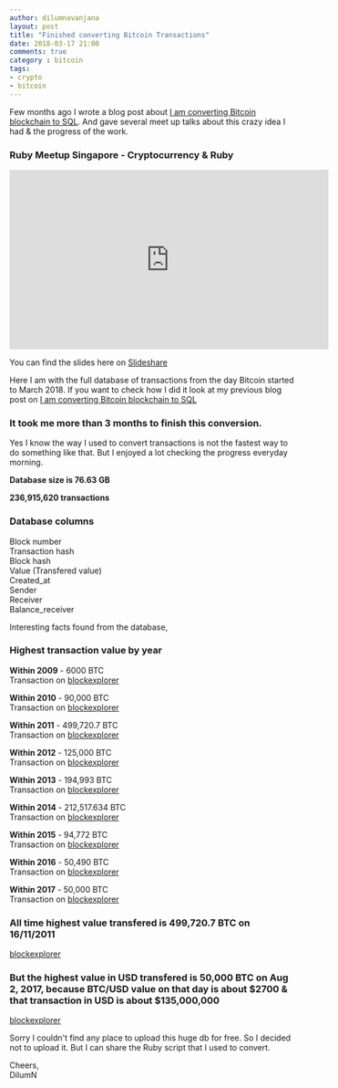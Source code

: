 ```yaml
---
author: dilumnavanjana
layout: post
title: "Finished converting Bitcoin Transactions"
date: 2018-03-17 21:00
comments: true
category : bitcoin
tags:
- crypto
- bitcoin
---
```


Few months ago I wrote a blog post about [I am converting Bitcoin blockchain to SQL](https://dilumn.github.io/bitcoin/2018/01/03/I-am-converting-Bitcoin-blockchain-to-SQL/). And gave several meet up talks about this crazy idea I had & the progress of the work.

### Ruby Meetup Singapore - Cryptocurrency & Ruby

<iframe width="560" height="315" src="https://www.youtube.com/embed/4QsBbnQ-n40" frameborder="0" allow="autoplay; encrypted-media" allowfullscreen></iframe>

You can find the slides here on [Slideshare](https://www.slideshare.net/DilumNavanjana/cryptocurrency-ruby-elchapo-gem)

Here I am with the full database of transactions from the day Bitcoin started to March 2018. If you want to check how I did it look at my previous blog post on [I am converting Bitcoin blockchain to SQL](https://dilumn.github.io/bitcoin/2017/11/04/I-am-converting-Bitcoin-blockchain-to-SQL/)

### It took me more than 3 months to finish this conversion.

Yes I know the way I used to convert transactions is not the fastest way to do something like that. But I enjoyed a lot checking the progress everyday morning.

**Database size is 76.63 GB**

**236,915,620 transactions**

### Database columns
Block number <br>
Transaction hash <br>
Block hash <br>
Value (Transfered value) <br>
Created_at <br>
Sender <br>
Receiver <br>
Balance_receiver

Interesting facts found from the database,

### Highest transaction value by year

**Within 2009** - 6000 BTC
<br>
Transaction on <a href="https://blockexplorer.com/tx/123a3968cd91b42cc1ecfb3d0d11e5b09d21e923344847a1e4b2577d3bbc69a2" target="_blank">blockexplorer</a>

**Within 2010** - 90,000 BTC
<br>
Transaction on <a href="https://blockexplorer.com/tx/1ec28eee10a0fc07fcad63803c785cf98df2e7f2184705208b744254d60cca08" target="_blank">blockexplorer</a>

**Within 2011** - 499,720.7 BTC
<br>
Transaction on <a href="https://blockexplorer.com/tx/044e32f5e01d70333fb84b744cb936bf49acab518282c111894b18bcf3a63c12" target="_blank">blockexplorer</a>

**Within 2012** - 125,000 BTC
<br>
Transaction on <a href="https://blockexplorer.com/tx/7e79124b35a5b6477a6d3e9cfda2e4635e2d12578dfb48a2b739bf0d348b24af" target="_blank">blockexplorer</a>

**Within 2013** - 194,993 BTC
<br>
Transaction on <a href="https://blockexplorer.com/tx/1c12443203a48f42cdf7b1acee5b4b1c1fedc144cb909a3bf5edbffafb0cd204" target="_blank">blockexplorer</a>

**Within 2014** - 212,517.634 BTC
<br>
Transaction on <a href="https://blockexplorer.com/tx/9d25b5eaa65de602fe6a11ba9db83f3b1105899b12664f3302a5ccf1cff955d8" target="_blank">blockexplorer</a>

**Within 2015** - 94,772 BTC
<br>
Transaction on <a href="https://blockexplorer.com/tx/0d8aab8a54a805cab48505449d1c4adb40ff012dd6e301f44f71116d4993f755" target="_blank">blockexplorer</a>

**Within 2016** - 50,490 BTC
<br>
Transaction on <a href="https://blockexplorer.com/tx/7e03b97481d09e22c89c6ad35b46f605b1df2c36d2fe7434ba561ee3bbbe3479" target="_blank">blockexplorer</a>

**Within 2017** - 50,000 BTC
<br>
Transaction on <a href="https://blockexplorer.com/tx/4991215e87ed06d6f83a30dcca806b6148a3c2d3ad4f114bff60e4f6e86dc5bf" target="_blank">blockexplorer</a>


### All time highest value transfered is 499,720.7 BTC on 16/11/2011
<a href="https://blockexplorer.com/tx/044e32f5e01d70333fb84b744cb936bf49acab518282c111894b18bcf3a63c12" target="_blank">blockexplorer</a>

### But the highest value in USD transfered is 50,000 BTC on Aug 2, 2017, because BTC/USD value on that day is about $2700 & that transaction in USD is about $135,000,000
<a href="https://blockexplorer.com/tx/4991215e87ed06d6f83a30dcca806b6148a3c2d3ad4f114bff60e4f6e86dc5bf" target="_blank">blockexplorer</a>


Sorry I couldn't find any place to upload this huge db for free. So I decided not to upload it. But I can share the Ruby script that I used to convert.


Cheers,<br>
DilumN
